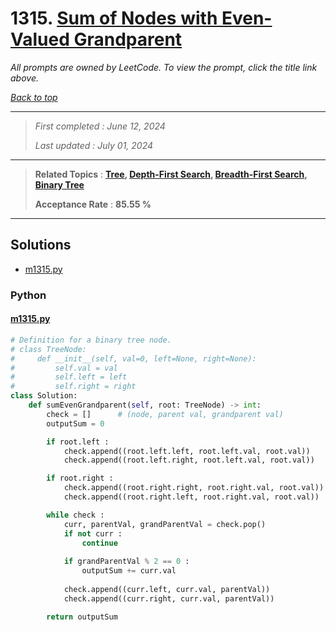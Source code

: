 # 1315. [Sum of Nodes with Even-Valued Grandparent](<https://leetcode.com/problems/sum-of-nodes-with-even-valued-grandparent>)

*All prompts are owned by LeetCode. To view the prompt, click the title link above.*

*[Back to top](<../README.md>)*

------

> *First completed : June 12, 2024*
>
> *Last updated : July 01, 2024*

------

> **Related Topics** : **[Tree](<by_topic/Tree.md>), [Depth-First Search](<by_topic/Depth-First Search.md>), [Breadth-First Search](<by_topic/Breadth-First Search.md>), [Binary Tree](<by_topic/Binary Tree.md>)**
>
> **Acceptance Rate** : **85.55 %**

------

## Solutions

- [m1315.py](<../my-submissions/m1315.py>)
### Python
#### [m1315.py](<../my-submissions/m1315.py>)
```Python
# Definition for a binary tree node.
# class TreeNode:
#     def __init__(self, val=0, left=None, right=None):
#         self.val = val
#         self.left = left
#         self.right = right
class Solution:
    def sumEvenGrandparent(self, root: TreeNode) -> int:
        check = []      # (node, parent val, grandparent val)
        outputSum = 0

        if root.left :
            check.append((root.left.left, root.left.val, root.val))
            check.append((root.left.right, root.left.val, root.val))

        if root.right :
            check.append((root.right.right, root.right.val, root.val))
            check.append((root.right.left, root.right.val, root.val))

        while check :
            curr, parentVal, grandParentVal = check.pop()
            if not curr :
                continue
            
            if grandParentVal % 2 == 0 :
                outputSum += curr.val
            
            check.append((curr.left, curr.val, parentVal))
            check.append((curr.right, curr.val, parentVal))

        return outputSum
```

